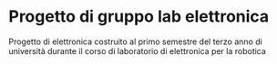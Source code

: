 # Progetto di gruppo lab elettronica
Progetto di elettronica costruito al primo semestre del terzo anno di università durante il corso di laboratorio di elettronica per la robotica
